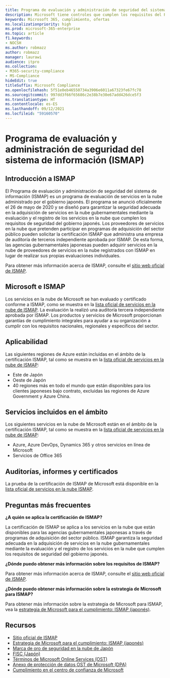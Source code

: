 ```yaml
---
title: Programa de evaluación y administración de seguridad del sistema de información (ISMAP)
description: Microsoft tiene controles que cumplen los requisitos del Programa de evaluación y administración de seguridad del sistema de información (ISMAP).
keywords: Microsoft 365, cumplimiento, ofertas
ms.localizationpriority: high
ms.prod: microsoft-365-enterprise
ms.topic: article
f1.keywords:
- NOCSH
ms.author: robmazz
author: robmazz
manager: laurawi
audience: itpro
ms.collection:
- M365-security-compliance
- MS-Compliance
hideEdit: true
titleSuffix: Microsoft Compliance
ms.openlocfilehash: 5f51e0eb46550734a3906e6011a67323fe67fc78
ms.sourcegitcommit: 997dd3f66f65686c2e38b7e30e67add426dce5f3
ms.translationtype: HT
ms.contentlocale: es-ES
ms.lasthandoff: 09/12/2021
ms.locfileid: "59160570"
---
```

# <a name="information-system-security-management-and-assessment-program-ismap"></a>Programa de evaluación y administración de seguridad del sistema de información (ISMAP)

## <a name="ismap-overview"></a>Introducción a ISMAP

El Programa de evaluación y administración de seguridad del sistema de información (ISMAP) es un programa de evaluación de servicios en la nube administrado por el gobierno japonés. El programa se anunció oficialmente el 26 de mayo de 2020 y se diseñó para garantizar la seguridad adecuada en la adquisición de servicios en la nube gubernamentales mediante la evaluación y el registro de los servicios en la nube que cumplen los requisitos de seguridad del gobierno japonés. Los proveedores de servicios en la nube que pretenden participar en programas de adquisición del sector público pueden solicitar la certificación ISMAP que administra una empresa de auditoría de terceros independiente aprobada por ISMAP. De esta forma, las agencias gubernamentales japonesas pueden adquirir servicios en la nube de proveedores de servicios en la nube registrados con ISMAP en lugar de realizar sus propias evaluaciones individuales.

Para obtener más información acerca de ISMAP, consulte el [sitio web oficial de ISMAP](https://www.ismap.go.jp/csm).

## <a name="microsoft-and-ismap"></a>Microsoft e ISMAP

Los servicios en la nube de Microsoft se han evaluado y certificado conforme a ISMAP, como se muestra en la [lista oficial de servicios en la nube de ISMAP](https://www.ismap.go.jp/csm?id=cloud_service_list). La evaluación la realizó una auditoría tercera independiente aprobada por ISMAP. Los productos y servicios de Microsoft proporcionan garantías de cumplimiento integrales para ayudar a su organización a cumplir con los requisitos nacionales, regionales y específicos del sector.

## <a name="applicability"></a>Aplicabilidad

Las siguientes regiones de Azure están incluidas en el ámbito de la certificación ISMAP, tal como se muestra en la [lista oficial de servicios en la nube de ISMAP](https://www.ismap.go.jp/csm?id=cloud_service_list):

- Este de Japón
- Oeste de Japón
- 40 regiones más en todo el mundo que están disponibles para los clientes japoneses bajo contrato, excluidas las regiones de Azure Government y Azure China.

## <a name="services-in-scope"></a>Servicios incluidos en el ámbito

Los siguientes servicios en la nube de Microsoft están en el ámbito de la certificación ISMAP, tal como se muestra en la [lista oficial de servicios en la nube de ISMAP](https://www.ismap.go.jp/csm?id=cloud_service_list):

- Azure, Azure DevOps, Dynamics 365 y otros servicios en línea de Microsoft
- Servicios de Office 365

## <a name="audit-reports-and-certificates"></a>Auditorías, informes y certificados

La prueba de la certificación de ISMAP de Microsoft está disponible en la [lista oficial de servicios en la nube ISMAP](https://www.ismap.go.jp/csm?id=cloud_service_list).

## <a name="frequently-asked-questions"></a>Preguntas más frecuentes

**¿A quién se aplica la certificación de ISMAP?**

La certificación de ISMAP se aplica a los servicios en la nube que están disponibles para las agencias gubernamentales japonesas a través de programas de adquisición del sector público. ISMAP garantiza la seguridad adecuada en la adquisición de servicios en la nube gubernamentales mediante la evaluación y el registro de los servicios en la nube que cumplen los requisitos de seguridad del gobierno japonés.

**¿Dónde puedo obtener más información sobre los requisitos de ISMAP?**

Para obtener más información acerca de ISMAP, consulte el [sitio web oficial de ISMAP](https://www.ismap.go.jp/csm).

**¿Dónde puedo obtener más información sobre la estrategia de Microsoft para ISMAP?**

Para obtener más información sobre la estrategia de Microsoft para ISMAP, vea la [estrategia de Microsoft para el cumplimiento: ISMAP (japonés)](https://www.microsoft.com/ja-jp/mscorp/legal/compliance?activetab=service%3aprimaryr7).

## <a name="resources"></a>Recursos

- [Sitio oficial de ISMAP](https://www.ismap.go.jp/csm)
- [Estrategia de Microsoft para el cumplimiento: ISMAP (japonés)](https://www.microsoft.com/ja-jp/mscorp/legal/compliance?activetab=service%3aprimaryr7)
- [Marca de oro de seguridad en la nube de Japón](offering-cs-mark-gold-japan.md)
- [FISC (Japón)](offering-fisc-japan.md)
- [Términos de Microsoft Online Services (OST)](https://aka.ms/Online-Services-Terms)
- [Anexo de protección de datos OST de Microsoft (DPA)](https://aka.ms/DPA)
- [Cumplimiento en el centro de confianza de Microsoft ](https://www.microsoft.com/trust-center/compliance/compliance-overview)
